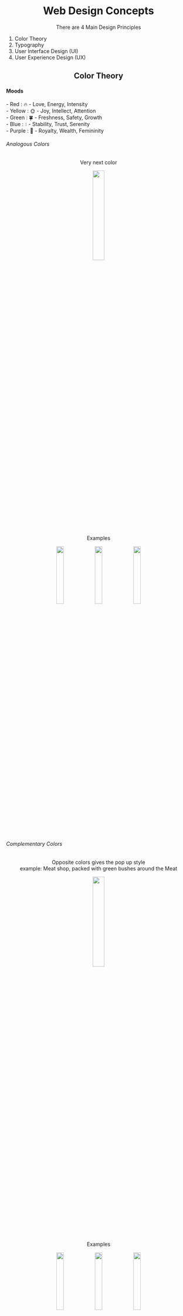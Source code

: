 <h1 align=center>Web Design Concepts</h1>
<div align=center>
<p>There are 4 Main Design Principles</p>
</div>

1. Color Theory
2. Typography
3. User Interface Design (UI)
4. User Experience Design (UX)

<h2 align=center>Color Theory</h2>

<h4>Moods</h4>
- Red     : 🔥   - Love, Energy, Intensity <br>
- Yellow  : 🌞  - Joy, Intellect, Attention <br>
- Green   : 🍀  - Freshness, Safety, Growth <br>
- Blue    : 💧   - Stability, Trust, Serenity <br>
- Purple  : 👑  - Royalty, Wealth, Femininity <br>

<h6>Analogous Colors</h6>
<div align=center>
<p>Very next color</P>
<img src="imgs/AnalogousColors.png" width=25%>
</div>

<div align=center>
<p>Examples</P>
<img src="imgs/b1.png" width=20%>
<img src="imgs/b2.png" width=20%>
<img src="imgs/b3.png" width=20%>
</div>

<h6>Complementary Colors</h6>
<div align=center>
<p>Opposite colors gives the pop up style <br> example: Meat shop, packed with green bushes around the Meat</P>
<img src="imgs/ComplementaryColors.png" width=25%>
</div>

<div align=center>
<p>Examples</P>
<img src="imgs/c1.png" width=20%>
<img src="imgs/c2.png" width=20%>
<img src="imgs/c3.png" width=20%>
</div>

<h6>Other schemes</h6>
<div align=center>
<img src="imgs/triangular.png" width=25%>
<img src="imgs/FourColors.png" width=25%>
</div>

<h6>For more</h6>
Vsit: <a href="https://color.adobe.com/create/color-wheel">Adobe Colors</a>, <a href="https://colorhunt.co/">Color hunt</a>

<h2 align=center>Typography</h2>
<!-- 1. Serif
- Old style
- Transition
- Modern
- Slab-Serif  
2. Sans-Serif -->
<h6 align=center >Updating soon..</h6>

<h2 align=center>User Interface</h2>
1. Hierarchy <br>
2. Layout <br>
3. Alignments <br>
4. White Spaces (Around objects) <br>
5. Audience <br>

<h4>1. Hierarchy</h4>
<div align=center>
<img src="imgs/1_hierarchy.jpg" width=75%>
<h4>Colors</h4>
<img src="imgs/2_color.jpg" width=75%>
<h4>Examples</h4>
<img src="imgs/WebDesignExample.jpg" width=45%>
<img src="imgs/WebDesignExample2.jpg" width=45%>
</div>

<h4>2. Layout</h4>
<div align=center>
<img src="imgs/Layout.jpg" width=75%>
<h4>Example</h4>
<img src="imgs/Layout1.jpg" width=45%>
<img src="imgs/Layout2.jpg" width=45%>
</div>

<h4>3. Alignments</h4>
<div align=center>
<img src="imgs/alignment.jpg" width=75%>
<h4>Example</h4>
<img src="imgs/alignment1.jpg" width=45%>
<img src="imgs/alignment2.jpg" width=45%>
</div>

<h4>4. White Spaces (Around objects)</h4>
<div align=center>
<img src="imgs/whitespace.jpg" width=75%>
</div>

<h4>5. Audience</h4>
<div align=center>
<img src="imgs/audience.jpg" width=75%>
</div>

<h2 align=center>User Experience</h2>
<h6 align=center >Updating soon..</h6>
